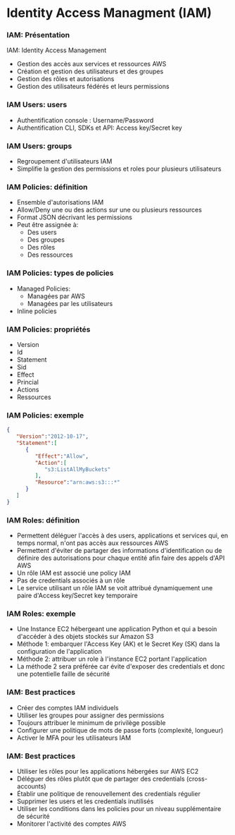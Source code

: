 # Identity Access Managment (IAM)

### IAM: Présentation

IAM: Identity Access Management

  - Gestion des accès aux services et ressources AWS
  - Création et gestion des utilisateurs et des groupes
  - Gestion des rôles et autorisations
  - Gestion des utilisateurs fédérés et leurs permissions

### IAM Users: users

  - Authentification console : Username/Password
  - Authentification CLI, SDKs et API: Access key/Secret key

### IAM Users: groups

  - Regroupement d'utilisateurs IAM
  - Simplifie la gestion des permissions et roles pour plusieurs utilisateurs


### IAM Policies: définition

  - Ensemble d'autorisations IAM
  - Allow/Deny une ou des actions sur une ou plusieurs ressources
  - Format JSON décrivant les permissions
  - Peut être assignée à:
    - Des users
    - Des groupes
    - Des rôles
    - Des ressources

### IAM Policies: types de policies

  - Managed Policies:
    - Managées par AWS
    - Managées par les utilisateurs
  - Inline policies


### IAM Policies: propriétés

  - Version
  - Id
  - Statement
  - Sid
  - Effect
  - Princial
  - Actions
  - Ressources

### IAM Policies: exemple

```json
{
   "Version":"2012-10-17",
   "Statement":[
      {
         "Effect":"Allow",
         "Action":[
            "s3:ListAllMyBuckets"
         ],
         "Resource":"arn:aws:s3:::*"
      }
   ]
}

```

### IAM Roles: définition

  - Permettent déléguer l'accès à des users, applications et services qui, en temps normal, n'ont pas accès aux ressources AWS
  - Permettent d'éviter de partager des informations d'identification ou de définire des autorisations pour chaque entité afin faire des appels d'API AWS
  - Un rôle IAM est associé une policy IAM
  - Pas de credentials associés à un rôle
  - Le service utilisant un rôle IAM se voit attribué dynamiquement une paire d'Access key/Secret key temporaire

### IAM Roles: exemple

  - Une Instance EC2 hébergeant une application Python et qui a besoin d'accéder à des objets stockés sur Amazon S3
  - Méthode 1: embarquer l'Access Key (AK) et le Secret Key (SK) dans la
    configuration de l'application
  - Méthode 2: attribuer un role à l'instance EC2 portant l'application
  - La méthode 2 sera préférée car évite d'exposer des credentials et donc une
    potentielle faille de sécurité

### IAM: Best practices

  - Créer des comptes IAM individuels
  - Utiliser les groupes pour assigner des permissions
  - Toujours attribuer le minimum de privilège possible
  - Configurer une politique de mots de passe forts (complexité, longueur)
  - Activer le MFA pour les utilisateurs IAM

### IAM: Best practices

  - Utiliser les rôles pour les applications hébergées sur AWS EC2
  - Déléguer des rôles plutôt que de partager des credentials (cross-accounts)
  - Établir une politique de renouvellement des credentials régulier
  - Supprimer les users et les credentials inutilisés
  - Utiliser les conditions dans les policies pour un niveau supplémentaire de sécurité
  - Monitorer l'activité des comptes AWS


